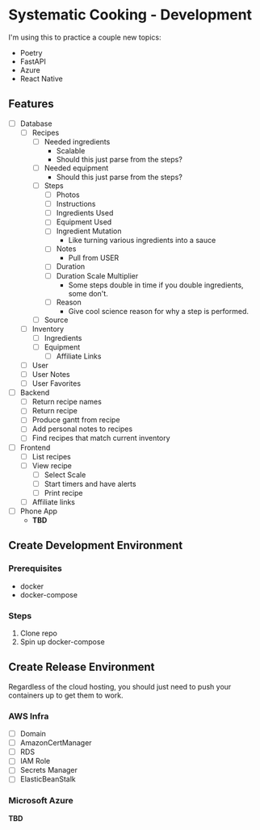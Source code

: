 # Systematic Cooking - Development

I'm using this to practice a couple new topics:

- Poetry
- FastAPI
- Azure
- React Native

## Features

- [ ] Database
  - [ ] Recipes
    - [ ] Needed ingredients
      - Scalable
      - Should this just parse from the steps?
    - [ ] Needed equipment
      - Should this just parse from the steps?
    - [ ] Steps
      - [ ] Photos
      - [ ] Instructions
      - [ ] Ingredients Used
      - [ ] Equipment Used
      - [ ] Ingredient Mutation
        - Like turning various ingredients into a sauce
      - [ ] Notes
        - Pull from USER
      - [ ] Duration
      - [ ] Duration Scale Multiplier
        - Some steps double in time if you double ingredients, some don't.
      - [ ] Reason
        - Give cool science reason for why a step is performed.
    - [ ] Source
  - [ ] Inventory
    - [ ] Ingredients
    - [ ] Equipment
      - [ ] Affiliate Links
  - [ ] User
  - [ ] User Notes
  - [ ] User Favorites
- [ ] Backend
  - [ ] Return recipe names
  - [ ] Return recipe
  - [ ] Produce gantt from recipe
  - [ ] Add personal notes to recipes
  - [ ] Find recipes that match current inventory
- [ ] Frontend
  - [ ] List recipes
  - [ ] View recipe
    - [ ] Select Scale
    - [ ] Start timers and have alerts
    - [ ] Print recipe
  - [ ] Affiliate links
- [ ] Phone App
  - **TBD**

## Create Development Environment

### Prerequisites

- docker
- docker-compose

### Steps

1. Clone repo
2. Spin up docker-compose

## Create Release Environment

Regardless of the cloud hosting, you should just need to push your containers up to get them to work.

### AWS Infra

- [ ] Domain
- [ ] AmazonCertManager
- [ ] RDS
- [ ] IAM Role
- [ ] Secrets Manager
- [ ] ElasticBeanStalk

### Microsoft Azure

**TBD**

